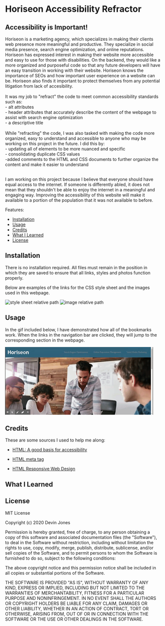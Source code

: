# Horiseon Accessibility Refractor 

## Accessibility is Important! 

Horiseon is a marketing agency, which specializes in making their clients web presence more meaningful and productive. They specialize in social media presence, search engine optimization, and online reputations. Horiseon has expressed interest in making their website more accessible and easy to use for those with disabilities. On the backend, they would like a more organized and purposeful code so that any future developers will have an easy transition in working with their website. Horiseon knows the importance of SEOs and how important user experience on a website can be. Horiseon also finds it important to protect themselves from any potential litigation from lack of accesibility. 
<br>
<br>
It was my job to "refract" the code to meet common accessibility standards such as: 
<br>
	- alt attributes 
<br>
	- header attributes that accurately describe the content of the webpage to assist with search engine optimization 
<br>
	- a descriptive title
<br>
<br>
While "refracting" the code, I was also tasked with making the code more organized, easy to understand and accessible to anyone who may be working on this project in the future. I did this by: 
<br>
	- updating all of elements to be more nuanced and specific 
	<br>
	- consolidating duplicate CSS values 
	<br>
	-added comments to the HTML and CSS documents to further organize the content and make it easier to understand
	<br>
	<br>

I am working on this project because I believe that everyone should have equal access to the internet. 
If someone is differently abled, it does not mean that they shouldn't be able to enjoy the internet in a meaningful and engaging way. 
Improving the accessibility of this website will make it available to a portion of the population that it was not available to before. 


Features: 


* [Installation](#installation)
* [Usage](#usage)
* [Credits](#credits)
* [What I Learned](#whatilearned)
* [License](#license)


## Installation

There is no installation required. All files must remain in the position in which they are saved to ensure that all links, styles and photos function properly. 

Below are examples of the links for the CSS style sheet and the images used in this webpage. 

![style sheet relative path](./style-sheet-relative-path.PNG)
![image relative path](./image-relative-path.PNG)



## Usage 

In the gif included below, I have demonstrated how all of the bookmarks work. When the links in the navigation bar are clicked, they will jump to the corresponding section in the webpage. 

![Showcasing working links](https://github.com/dvicj/Horiseon-Accessibility/blob/main/horiseon%20accessibility.gif)


## Credits
These are some sources I used to help me along:

- [HTML: A good basis for accessibility](https://developer.mozilla.org/en-US/docs/Learn/Accessibility/HTML)


- [HTML meta tag](https://www.w3schools.com/tags/tag_meta.asp)

- [HTML Responsive Web Design](https://www.w3schools.com/html/html_responsive.asp)

## What I Learned 


## License

MIT License

Copyright (c) 2020 Devin Jones 

Permission is hereby granted, free of charge, to any person obtaining a copy
of this software and associated documentation files (the "Software"), to deal
in the Software without restriction, including without limitation the rights
to use, copy, modify, merge, publish, distribute, sublicense, and/or sell
copies of the Software, and to permit persons to whom the Software is
furnished to do so, subject to the following conditions:

The above copyright notice and this permission notice shall be included in all
copies or substantial portions of the Software.

THE SOFTWARE IS PROVIDED "AS IS", WITHOUT WARRANTY OF ANY KIND, EXPRESS OR
IMPLIED, INCLUDING BUT NOT LIMITED TO THE WARRANTIES OF MERCHANTABILITY,
FITNESS FOR A PARTICULAR PURPOSE AND NONINFRINGEMENT. IN NO EVENT SHALL THE
AUTHORS OR COPYRIGHT HOLDERS BE LIABLE FOR ANY CLAIM, DAMAGES OR OTHER
LIABILITY, WHETHER IN AN ACTION OF CONTRACT, TORT OR OTHERWISE, ARISING FROM,
OUT OF OR IN CONNECTION WITH THE SOFTWARE OR THE USE OR OTHER DEALINGS IN THE
SOFTWARE.
